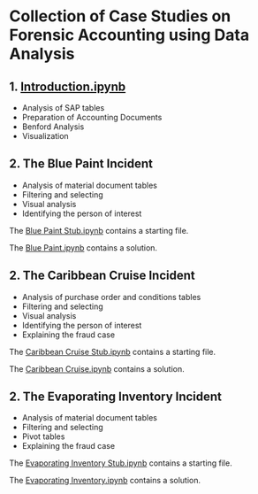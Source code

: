 # Collection of Case Studies on Forensic Accounting using Data Analysis

## 1. [Introduction.ipynb](https://github.com/mschermann/forensic_accounting/blob/master/Introduction.ipynb)
* Analysis of SAP tables
* Preparation of Accounting Documents
* Benford Analysis
* Visualization

## 2. The Blue Paint Incident
* Analysis of material document tables
* Filtering and selecting
* Visual analysis
* Identifying the person of interest

The [Blue Paint Stub.ipynb](https://github.com/mschermann/forensic_accounting/blob/master/Blue%20Paint%20Stub.ipynb) contains a starting file. 

The [Blue Paint.ipynb](https://github.com/mschermann/forensic_accounting/blob/master/Blue%20Paint.ipynb) contains a solution.

## 2. The Caribbean Cruise Incident
* Analysis of purchase order and conditions tables
* Filtering and selecting
* Visual analysis
* Identifying the person of interest
* Explaining the fraud case

The [Caribbean Cruise Stub.ipynb](https://github.com/mschermann/forensic_accounting/blob/master/Caribbean%20Cruise%20Stub.ipynb) contains a starting file. 

The [Caribbean Cruise.ipynb](https://github.com/mschermann/forensic_accounting/blob/master/Caribbean%20Cruise.ipynb) contains a solution.

## 2. The Evaporating Inventory Incident
* Analysis of material document tables
* Filtering and selecting
* Pivot tables
* Explaining the fraud case

The [Evaporating Inventory Stub.ipynb](https://github.com/mschermann/forensic_accounting/blob/master/Evaporating%20Inventory%20Stub.ipynb) contains a starting file.

The [Evaporating Inventory.ipynb](https://github.com/mschermann/forensic_accounting/blob/master/Evaporating%20Inventory.ipynb) contains a solution.



